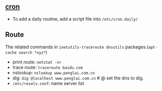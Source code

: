 ## [cron](http://www.adminschoice.com/crontab-quick-reference)

* To add a daily routine, add a script file into `/etc/cron.daily/`

## Route
The related commands in `inetutils-traceroute dnsutils` packages.(`apt-cache search *xyz*`)
* print route: `netstat -nr` 
* trace route: `traceroute baidu.com`
* nslookup: `nslookup www.penglai.com.cn`
* dig: `dig @localhost www.penglai.com.cn` # @ set the dns to dig.
* `/etc/resolv.conf`: name server list

